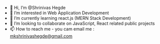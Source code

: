 - 👋 Hi, I’m @Shrinivas Hegde
- 👀 I’m interested in Web Application Development
- 🌱 I’m currently learning react.js (MERN Stack Development)
- 💞️ I’m looking to collaborate on JavaScript, React related public projects
- 📫 How to reach me - you cam email me : mkshrinivashegde@gmail.com

<!---
ShrinivasHegde/ShrinivasHegde is a ✨ special ✨ repository because its `README.md` (this file) appears on your GitHub profile.
You can click the Preview link to take a look at your changes.
--->
